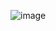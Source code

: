 ![image](https://github.com/Auduongvodich/demoWeatherWebPages/assets/100082560/6994e81e-4a82-4063-b93b-73272d0ead95)
